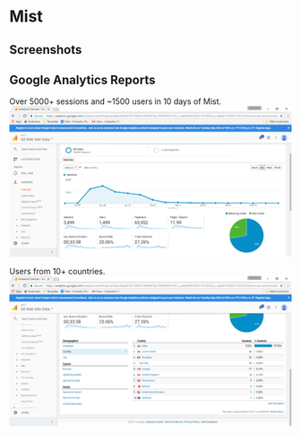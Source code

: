 # Mist

## Screenshots



## Google Analytics Reports

Over 5000+ sessions and ~1500 users in 10 days of Mist.
![](_Screenshots/mist3.PNG)

Users from 10+ countries.
![](_Screenshots/mist4.PNG)
